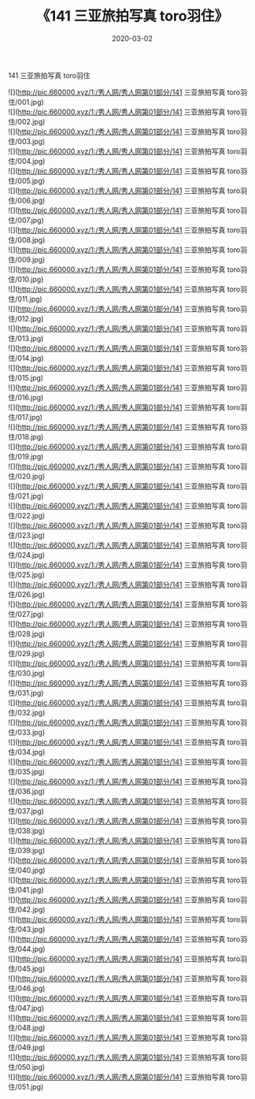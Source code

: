 ﻿---
layout: post
title:  《141 三亚旅拍写真 toro羽住》
date:   2020-03-02
img: http://pic.660000.xyz/1:/秀人网/秀人网第01部分/141 三亚旅拍写真 toro羽住/000.jpg
categories: [美女, 清纯, 唯美]
---

141 三亚旅拍写真 toro羽住

  ![](http://pic.660000.xyz/1:/秀人网/秀人网第01部分/141 三亚旅拍写真 toro羽住/001.jpg) <br> ![](http://pic.660000.xyz/1:/秀人网/秀人网第01部分/141 三亚旅拍写真 toro羽住/002.jpg) <br> ![](http://pic.660000.xyz/1:/秀人网/秀人网第01部分/141 三亚旅拍写真 toro羽住/003.jpg) <br> ![](http://pic.660000.xyz/1:/秀人网/秀人网第01部分/141 三亚旅拍写真 toro羽住/004.jpg) <br> ![](http://pic.660000.xyz/1:/秀人网/秀人网第01部分/141 三亚旅拍写真 toro羽住/005.jpg) <br> ![](http://pic.660000.xyz/1:/秀人网/秀人网第01部分/141 三亚旅拍写真 toro羽住/006.jpg) <br> ![](http://pic.660000.xyz/1:/秀人网/秀人网第01部分/141 三亚旅拍写真 toro羽住/007.jpg) <br> ![](http://pic.660000.xyz/1:/秀人网/秀人网第01部分/141 三亚旅拍写真 toro羽住/008.jpg) <br> ![](http://pic.660000.xyz/1:/秀人网/秀人网第01部分/141 三亚旅拍写真 toro羽住/009.jpg) <br> ![](http://pic.660000.xyz/1:/秀人网/秀人网第01部分/141 三亚旅拍写真 toro羽住/010.jpg) <br> ![](http://pic.660000.xyz/1:/秀人网/秀人网第01部分/141 三亚旅拍写真 toro羽住/011.jpg) <br> ![](http://pic.660000.xyz/1:/秀人网/秀人网第01部分/141 三亚旅拍写真 toro羽住/012.jpg) <br> ![](http://pic.660000.xyz/1:/秀人网/秀人网第01部分/141 三亚旅拍写真 toro羽住/013.jpg) <br> ![](http://pic.660000.xyz/1:/秀人网/秀人网第01部分/141 三亚旅拍写真 toro羽住/014.jpg) <br> ![](http://pic.660000.xyz/1:/秀人网/秀人网第01部分/141 三亚旅拍写真 toro羽住/015.jpg) <br> ![](http://pic.660000.xyz/1:/秀人网/秀人网第01部分/141 三亚旅拍写真 toro羽住/016.jpg) <br> ![](http://pic.660000.xyz/1:/秀人网/秀人网第01部分/141 三亚旅拍写真 toro羽住/017.jpg) <br> ![](http://pic.660000.xyz/1:/秀人网/秀人网第01部分/141 三亚旅拍写真 toro羽住/018.jpg) <br> ![](http://pic.660000.xyz/1:/秀人网/秀人网第01部分/141 三亚旅拍写真 toro羽住/019.jpg) <br> ![](http://pic.660000.xyz/1:/秀人网/秀人网第01部分/141 三亚旅拍写真 toro羽住/020.jpg) <br> ![](http://pic.660000.xyz/1:/秀人网/秀人网第01部分/141 三亚旅拍写真 toro羽住/021.jpg) <br> ![](http://pic.660000.xyz/1:/秀人网/秀人网第01部分/141 三亚旅拍写真 toro羽住/022.jpg) <br> ![](http://pic.660000.xyz/1:/秀人网/秀人网第01部分/141 三亚旅拍写真 toro羽住/023.jpg) <br> ![](http://pic.660000.xyz/1:/秀人网/秀人网第01部分/141 三亚旅拍写真 toro羽住/024.jpg) <br> ![](http://pic.660000.xyz/1:/秀人网/秀人网第01部分/141 三亚旅拍写真 toro羽住/025.jpg) <br> ![](http://pic.660000.xyz/1:/秀人网/秀人网第01部分/141 三亚旅拍写真 toro羽住/026.jpg) <br> ![](http://pic.660000.xyz/1:/秀人网/秀人网第01部分/141 三亚旅拍写真 toro羽住/027.jpg) <br> ![](http://pic.660000.xyz/1:/秀人网/秀人网第01部分/141 三亚旅拍写真 toro羽住/028.jpg) <br> ![](http://pic.660000.xyz/1:/秀人网/秀人网第01部分/141 三亚旅拍写真 toro羽住/029.jpg) <br> ![](http://pic.660000.xyz/1:/秀人网/秀人网第01部分/141 三亚旅拍写真 toro羽住/030.jpg) <br> ![](http://pic.660000.xyz/1:/秀人网/秀人网第01部分/141 三亚旅拍写真 toro羽住/031.jpg) <br> ![](http://pic.660000.xyz/1:/秀人网/秀人网第01部分/141 三亚旅拍写真 toro羽住/032.jpg) <br> ![](http://pic.660000.xyz/1:/秀人网/秀人网第01部分/141 三亚旅拍写真 toro羽住/033.jpg) <br> ![](http://pic.660000.xyz/1:/秀人网/秀人网第01部分/141 三亚旅拍写真 toro羽住/034.jpg) <br> ![](http://pic.660000.xyz/1:/秀人网/秀人网第01部分/141 三亚旅拍写真 toro羽住/035.jpg) <br> ![](http://pic.660000.xyz/1:/秀人网/秀人网第01部分/141 三亚旅拍写真 toro羽住/036.jpg) <br> ![](http://pic.660000.xyz/1:/秀人网/秀人网第01部分/141 三亚旅拍写真 toro羽住/037.jpg) <br> ![](http://pic.660000.xyz/1:/秀人网/秀人网第01部分/141 三亚旅拍写真 toro羽住/038.jpg) <br> ![](http://pic.660000.xyz/1:/秀人网/秀人网第01部分/141 三亚旅拍写真 toro羽住/039.jpg) <br> ![](http://pic.660000.xyz/1:/秀人网/秀人网第01部分/141 三亚旅拍写真 toro羽住/040.jpg) <br> ![](http://pic.660000.xyz/1:/秀人网/秀人网第01部分/141 三亚旅拍写真 toro羽住/041.jpg) <br> ![](http://pic.660000.xyz/1:/秀人网/秀人网第01部分/141 三亚旅拍写真 toro羽住/042.jpg) <br> ![](http://pic.660000.xyz/1:/秀人网/秀人网第01部分/141 三亚旅拍写真 toro羽住/043.jpg) <br> ![](http://pic.660000.xyz/1:/秀人网/秀人网第01部分/141 三亚旅拍写真 toro羽住/044.jpg) <br> ![](http://pic.660000.xyz/1:/秀人网/秀人网第01部分/141 三亚旅拍写真 toro羽住/045.jpg) <br> ![](http://pic.660000.xyz/1:/秀人网/秀人网第01部分/141 三亚旅拍写真 toro羽住/046.jpg) <br> ![](http://pic.660000.xyz/1:/秀人网/秀人网第01部分/141 三亚旅拍写真 toro羽住/047.jpg) <br> ![](http://pic.660000.xyz/1:/秀人网/秀人网第01部分/141 三亚旅拍写真 toro羽住/048.jpg) <br> ![](http://pic.660000.xyz/1:/秀人网/秀人网第01部分/141 三亚旅拍写真 toro羽住/049.jpg) <br> ![](http://pic.660000.xyz/1:/秀人网/秀人网第01部分/141 三亚旅拍写真 toro羽住/050.jpg) <br> ![](http://pic.660000.xyz/1:/秀人网/秀人网第01部分/141 三亚旅拍写真 toro羽住/051.jpg) <br>